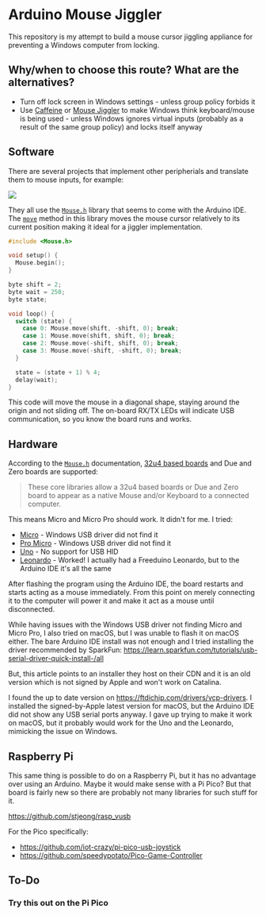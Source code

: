 # Arduino Mouse Jiggler

This repository is my attempt to build a mouse cursor jiggling appliance for
preventing a Windows computer from locking.

## Why/when to choose this route? What are the alternatives?

- Turn off lock screen in Windows settings - unless group policy forbids it
- Use [Caffeine](https://www.zhornsoftware.co.uk/caffeine/) or
  [Mouse Jiggler](https://github.com/cerebrate/mousejiggler) to make Windows
  think keyboard/mouse is being used - unless Windows ignores virtual inputs
  (probably as a result of the same group policy) and locks itself anyway

## Software

There are several projects that implement other peripherials and translate them
to mouse inputs, for example:

[![](https://img.youtube.com/vi/t8mE1ayw5bo/default.jpg)](https://www.youtube.com/watch?v=t8mE1ayw5bo)

They all use the [`Mouse.h`](https://www.arduino.cc/en/Reference.MouseKeyboard)
library that seems to come with the Arduino IDE. The
[`move`](https://www.arduino.cc/reference/en/language/functions/usb/mouse/mousemove/)
method in this library moves the mouse cursor relatively to its current position
making it ideal for a jiggler implementation.

```ino
#include <Mouse.h>

void setup() {
  Mouse.begin();
}

byte shift = 2;
byte wait = 250;
byte state;

void loop() {
  switch (state) {
    case 0: Mouse.move(shift, -shift, 0); break;
    case 1: Mouse.move(shift, shift, 0); break;
    case 2: Mouse.move(-shift, shift, 0); break;
    case 3: Mouse.move(-shift, -shift, 0); break;
  }

  state = (state + 1) % 4;
  delay(wait);
}
```

This code will move the mouse in a diagonal shape, staying around the origin and
not sliding off. The on-board RX/TX LEDs will indicate USB communication, so you
know the board runs and works.

## Hardware

According to the [`Mouse.h`](https://www.arduino.cc/en/Reference.MouseKeyboard)
documentation, [32u4 based boards](https://learn.adafruit.com/how-to-choose-a-microcontroller/next-step-32u4-boards)
and Due and Zero boards are supported:

> These core libraries allow a 32u4 based boards or Due and Zero board to appear
> as a native Mouse and/or Keyboard to a connected computer.

This means Micro and Micro Pro should work. It didn't for me. I tried:

- [Micro](https://store.arduino.cc/arduino-micro) - Windows USB driver did not
  find it
- [Pro Micro](https://www.sparkfun.com/products/12640) - Windows USB driver did
  not find it
- [Uno](https://store.arduino.cc/arduino-uno-rev3) - No support for USB HID
- [Leonardo](https://store.arduino.cc/arduino-leonardo-with-headers) - Worked!
  I actually had a Freeduino Leonardo, but to the Arduino IDE it's all the same

After flashing the program using the Arduino IDE, the board restarts and starts
acting as a mouse immediately. From this point on merely connecting it to the
computer will power it and make it act as a mouse until disconnected.

While having issues with the Windows USB driver not finding Micro and Micro Pro,
I also tried on macOS, but I was unable to flash it on macOS either. The bare
Arduino IDE install was not enough and I tried installing the driver recommended
by SparkFun: https://learn.sparkfun.com/tutorials/usb-serial-driver-quick-install-/all

But, this article points to an installer they host on their CDN and it is an old
version which is not signed by Apple and won't work on Catalina.

I found the up to date version on https://ftdichip.com/drivers/vcp-drivers. I
installed the signed-by-Apple latest version for macOS, but the Arduino IDE did
not show any USB serial ports anyway. I gave up trying to make it work on macOS,
but it probably would work for the Uno and the Leonardo, mimicking the issue on
Windows.

## Raspberry Pi

This same thing is possible to do on a Raspberry Pi, but it has no advantage
over using an Arduino. Maybe it would make sense with a Pi Pico? But that
board is fairly new so there are probably not many libraries for such stuff
for it.

https://github.com/stjeong/rasp_vusb

For the Pico specifically:

- https://github.com/iot-crazy/pi-pico-usb-joystick
- https://github.com/speedypotato/Pico-Game-Controller

## To-Do

### Try this out on the Pi Pico
